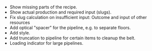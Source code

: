 - Show missing parts of the recipe.
- Show actual production and required input (slugs).
- Fix slug calculation on insufficient input: Outcome and input of other resources
- Add optical "spacer" for the pipeline, e.g. to separate floors.
- Add style.
- Add truncation to pipeline for certain items to cleanup the belt.
- Loading indicator for large pipelines.

